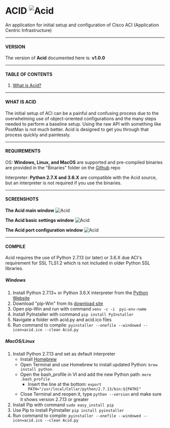 # ACID	![Acid][logo]
An application for initial setup and configuration of Cisco ACI (Application Centric Infrastructure)


-----------------------------------------
####   VERSION   ####

The version of **Acid** documented here is: **v1.0.0**


-----------------------------------------
####   TABLE OF CONTENTS   ####

1. [What is Acid?](#what-is-acid)


-----------------------------------------
####   WHAT IS ACID   ####

The initial setup of ACI can be a painful and confusing process due to the overwhelming use of object-oriented configurations and the many steps needed to perform a baseline setup. Using the raw API with something like PostMan is not much better. Acid is designed to get you through that process quickly and painlessly.


--------------------------------------
####   REQUIREMENTS   ####

OS:			**Windows, Linux, and MacOS** are supported and pre-compiled binaries are provided in the "Binaries" folder on the [Github][github_acid] repo

Interpreter:		**Python 2.7.X and 3.6.X** are compatible with the Acid source, but an interpreter is not required if you use the binaries.


--------------------------------------
####  SCREENSHOTS  ####

**The Acid main window**
![Acid][main-window]

**The Acid basic settings window**
![Acid][basic-settings-window]

**The Acid port configuration window**
![Acid][ports-window]


--------------------------------------
####   COMPILE   ####
Acid requires the use of Python 2.7.13 (or later) or 3.6.X due ACI's requirement for SSL TLS1.2 which is not included in older Python SSL libraries.

##### Windows
  1. Install Python 2.7.13+ or Python 3.6.X interpreter from the [Python Website][python_website]
  2. Download "pip-Win" from its [download site][pip_win]
  3. Open pip-Win and run with command `venv -c -i  pyi-env-name`
  4. Install PyInstaller with command `pip install PyInstaller`
  5. Navigate a folder with acid.py and acid.ico files
  6. Run command to compile: `pyinstaller --onefile --windowed --icon=acid.ico --clean Acid.py`

##### MacOS/Linux
  1. Install Python 2.7.13 and set as default interpreter
	  - Install [Homebrew][homebrew]
	  - Open Terminal and use Homebrew to install updated Python: `brew install python`
	  - Open the bash_profile in VI and add the new Python path: `more .bash_profile`
	    - Insert the line at the bottom: `export PATH="/usr/local/Cellar/python/2.7.13/bin:${PATH}"`
	  - Close Terminal and reopen it, type `python --version` and make sure it shows version 2.7.13 or greater
  2. Install Pip with command `sudo easy_install pip`
  3. Use Pip to install PyInstaller `pip install pyinstaller`
  4. Run command to compile: `pyinstaller --onefile --windowed --icon=acid.ico --clean Acid.py`


[logo]: http://www.packetsar.com/wp-content/uploads/acid-logo-tiny-100.png
[github_acid]: https://github.com/PackeTsar/acid
[python_website]: https://www.python.org/
[pip_win]: https://sites.google.com/site/pydatalog/python/pip-for-windows
[homebrew]: https://brew.sh/
[main-window]: http://www.packetsar.com/wp-content/uploads/acid-main.png
[basic-settings-window]: http://www.packetsar.com/wp-content/uploads/acid-basic.png
[ports-window]: http://www.packetsar.com/wp-content/uploads/acid-ports.png
